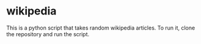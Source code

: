 # wikipedia

This is a python script that takes random wikipedia articles.
To run it, clone the repository and run the script.